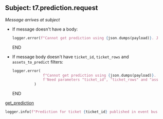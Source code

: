 ## Subject: t7.prediction.request

_Message arrives at subject_

* If message doesn't have a body:
  ```python
  logger.error(f"Cannot get prediction using {json.dumps(payload)}. JSON malformed")
  ```
  END

* If message body doesn't have `ticket_id`, `ticket_rows` and `assets_to_predict` filters:
  ```python
  logger.error(
                f"Cannot get prediction using {json.dumps(payload)}. "
                f'Need parameters "ticket_id", "ticket_rows" and "assets_to_predict"'
            )
  ```
  END

[get_prediction](../repositories/t7_kre_repository/get_prediction.md)

```python
logger.info(f"Prediction for ticket {ticket_id} published in event bus!")
```
